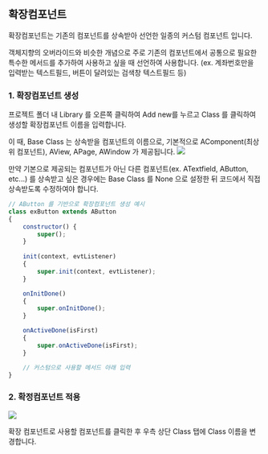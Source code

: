 ## 확장컴포넌트
확장컴포넌트는 기존의 컴포넌트를 상속받아 선언한 일종의 커스텀 컴포넌트 입니다.

객체지향의 오버라이드와 비슷한 개념으로 주로 기존의 컴포넌트에서 공통으로 필요한 특수한 메서드를 추가하여 사용하고 싶을 때 선언하여 사용합니다.
(ex. 계좌번호만을 입력받는 텍스트필드, 버튼이 달려있는 검색창 텍스트필드 등)

### 1. 확장컴포넌트 생성

프로젝트 폴더 내 Library 를 오른쪽 클릭하여 Add new를 누르고 Class 를 클릭하여 생성할 확장컴포넌트 이름을 입력합니다.

이 때, Base Class 는 상속받을 컴포넌트의 이름으로, 기본적으로 AComponent(최상위 컴포넌트), AView, APage, AWindow 가 제공됩니다.
![](https://wikidocs.net/images/page/276470/%EA%B7%B8%EB%A6%BC1.png)

만약 기본으로 제공되는 컴포넌트가 아닌 다른 컴포넌트(ex. ATextfield, AButton, etc...) 를 상속받고 싶은 경우에는 Base Class 를 None 으로 설정한 뒤 코드에서 직접 상속받도록 수정하여야 합니다.
```js
// AButton 를 기반으로 확장컴포넌트 생성 예시
class exButton extends AButton
{
	constructor() {
		super();
	}
	
	init(context, evtListener)
	{
		super.init(context, evtListener);
	}

	onInitDone()
	{
		super.onInitDone();
	}

	onActiveDone(isFirst)
	{
		super.onActiveDone(isFirst);
	}

	// 커스텀으로 사용할 메서드 아래 입력
}
```
### 2. 확정컴포넌트 적용

![](https://wikidocs.net/images/page/276470/%EA%B7%B8%EB%A6%BC2.png)

확장 컴포넌트로 사용할 컴포넌트를 클릭한 후 우측 상단 Class 탭에 Class 이름을 변경합니다.
